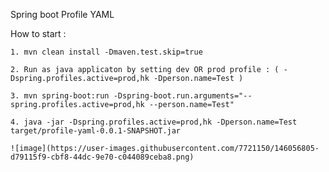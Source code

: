 Spring boot Profile YAML

How to start : 

    1. mvn clean install -Dmaven.test.skip=true
    
    2. Run as java applicaton by setting dev OR prod profile : ( -Dspring.profiles.active=prod,hk -Dperson.name=Test ) 
    
    3. mvn spring-boot:run -Dspring-boot.run.arguments="--spring.profiles.active=prod,hk --person.name=Test"
    
    4. java -jar -Dspring.profiles.active=prod,hk -Dperson.name=Test target/profile-yaml-0.0.1-SNAPSHOT.jar 
    
    ![image](https://user-images.githubusercontent.com/7721150/146056805-d79115f9-cbf8-44dc-9e70-c044089ceba8.png)


    
    
    
